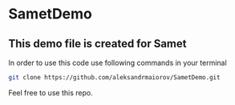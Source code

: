 # SametDemo

## This demo file is created for Samet

In order to use this code use following commands in your terminal 

```sh 
git clone https://github.com/aleksandrmaiorov/SametDemo.git
```

Feel free to use this repo.


